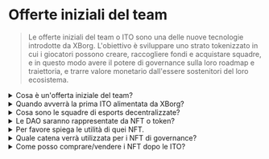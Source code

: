 # Offerte iniziali del team

> Le offerte iniziali del team o ITO sono una delle nuove tecnologie introdotte da XBorg. L'obiettivo è sviluppare uno strato tokenizzato in cui i giocatori possono creare, raccogliere fondi e acquistare squadre, e in questo modo avere il potere di governance sulla loro roadmap e traiettoria, e trarre valore monetario dall'essere sostenitori del loro ecosistema.

<details>

<summary>Cosa è un'offerta iniziale del team?</summary>

Le offerte iniziali del team (ITO) si riferiscono al processo di tokenizzazione di una squadra di esports con un token di governance e utilità.

</details>

<details>

<summary>Quando avverrà la prima ITO alimentata da XBorg?</summary>

Al momento non c'è una data confermata per l'ITO e il suo tempismo dipende fortemente dagli impegni delle squadre di esports.

</details>

<details>

<summary>Cosa sono le squadre di esports decentralizzate?</summary>

Le squadre di esports decentralizzate sono finanziate e gestite dai fan, proprio come una DAO per gli esports.

</details>

<details>

<summary>Le DAO saranno rappresentate da NFT o token?</summary>

Le DAO degli esports sono governate da NFT (token non fungibili).

</details>

<details>

<summary>Per favore spiega le utilità di quei NFT.</summary>

Conferiscono diritti di governance, accesso a un club unico e ricompense in base alle prestazioni della squadra.

</details>

<details>

<summary>Quale catena verrà utilizzata per i NFT di governance?</summary>

Ethereum

</details>

<details>

<summary>Come posso comprare/vendere i NFT dopo le ITO?</summary>

I NFT saranno vendibili su mercati secondari come Opensea, Blur, ecc.

</details>
